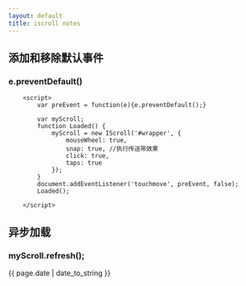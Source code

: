 ```yaml
---
layout: default
title: iscroll notes
---
```

## 添加和移除默认事件

### e.preventDefault()



```
	<script>
		var preEvent = function(e){e.preventDefault();}
		
		var myScroll;
        function Loaded() {
            myScroll = new IScroll('#wrapper', {
                mouseWheel: true,
                snap: true, //执行传送带效果
                click: true,
                taps: true
            });
        }
		document.addEventListener('touchmove', preEvent, false);
		Loaded();
		
	</script>
```

## 异步加载

### myScroll.refresh();

<p>{{ page.date | date_to_string }}</p>